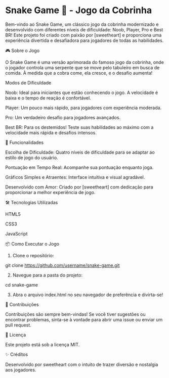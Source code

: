 

# Snake Game 🐍 - Jogo da Cobrinha

Bem-vindo ao Snake Game, um clássico jogo da cobrinha modernizado e desenvolvido com diferentes níveis de dificuldade: Noob, Player, Pro e Best BR! Este projeto foi criado com paixão por [sweetheart] e proporciona uma experiência divertida e desafiadora para jogadores de todas as habilidades.

🎮 Sobre o Jogo

O Snake Game é uma versão aprimorada do famoso jogo da cobrinha, onde o jogador controla uma serpente que se move pelo tabuleiro em busca de comida. À medida que a cobra come, ela cresce, e o desafio aumenta!

Modos de Dificuldade

Noob: Ideal para iniciantes que estão conhecendo o jogo. A velocidade é baixa e o tempo de reação é confortável.

Player: Um pouco mais rápido, para jogadores com experiência moderada.

Pro: Um verdadeiro desafio para jogadores avançados.

Best BR: Para os destemidos! Teste suas habilidades ao máximo com a velocidade mais rápida e desafios intensos.


🚀 Funcionalidades

Escolha de Dificuldade: Quatro níveis de dificuldade para se adaptar ao estilo de jogo do usuário.

Pontuação em Tempo Real: Acompanhe sua pontuação enquanto joga.

Gráficos Simples e Atraentes: Interface intuitiva e visual agradável.

Desenvolvido com Amor: Criado por [sweetheart] com dedicação para proporcionar a melhor experiência de jogo.


🛠️ Tecnologias Utilizadas

HTML5

CSS3

JavaScript


📦 Como Executar o Jogo

1. Clone o repositório:

git clone https://github.com/username/snake-game.git


2. Navegue para a pasta do projeto:

cd snake-game


3. Abra o arquivo index.html no seu navegador de preferência e divirta-se!


🤝 Contribuições

Contribuições são sempre bem-vindas! Se você tiver sugestões ou encontrar problemas, sinta-se à vontade para abrir uma issue ou enviar um pull request.

📄 Licença

Este projeto está sob a licença MIT.

✨ Créditos

Desenvolvido por sweetheart com o intuito de trazer diversão e nostalgia aos jogadores.
